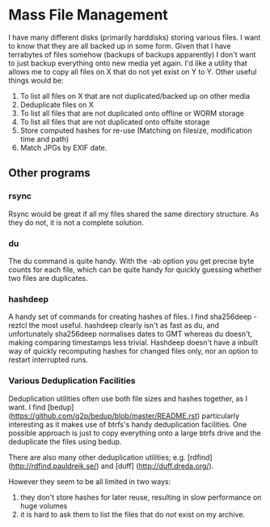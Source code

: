 Mass File Management
=======

I have many different disks (primarily harddisks) storing various files. I want to know that they are all backed up in some form. Given that I have terrabytes of files somehow (backups of backups apparently) I don't want to just backup everything onto new media yet again.  I'd like a utility that allows me to copy all files on X that do not yet exist on Y to Y. Other useful things would be:

1. To list all files on X that are not duplicated/backed up on other media
2. Deduplicate files on X
3. To list all files that are not duplicated onto offline or WORM storage
4. To list all files that are not duplicated onto offsite storage
5. Store computed hashes for re-use (Matching on filesize, modification time and path)
6. Match JPGs by EXIF date.

## Other programs

### rsync
Rsync would be great if all my files shared the same directory structure. As they do not, it is not a complete solution.

### du 
The du command is quite handy. With the -ab option you get precise byte counts for each file, which can be quite handy for quickly guessing whether two files are duplicates.

### hashdeep
A handy set of commands for creating hashes of files. I find 
     sha256deep -reztcl
the most useful. hashdeep clearly isn't as fast as du, and unfortunately sha256deep normalises dates to GMT whereas du doesn't, making comparing timestamps less trivial.
Hashdeep doesn't have a inbuilt way of quickly recomputing hashes for changed files only, nor an option to restart interrupted runs.

### Various Deduplication Facilities 
Deduplication utilities often use both file sizes and hashes together, as I want. I find [bedup] (https://github.com/g2p/bedup/blob/master/README.rst) particularly interesting as it makes use of btrfs's handy deduplication facilities. One possible approach is just to copy everything onto a large btrfs drive and the deduplicate the files using bedup.

There are also many other deduplication utilities; e.g.
	[rdfind] (http://rdfind.pauldreik.se/) and
	[duff]   (http://duff.dreda.org/).

However they seem to be all limited in two ways:

1. they don't store hashes for later reuse, resulting in slow performance on huge volumes
2. it is hard to ask them to list the files that do *not* exist on my archive. 
